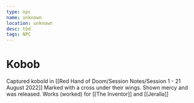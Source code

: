 ```yaml
---
type: npc
name: unknown
location: unknown
desc: tbd
tags: NPC
---
```


# Kobob 
Captured kobold in [[Red Hand of Doom/Session Notes/Session 1 - 21 August 2022]]
Marked with a cross under their wings.
Shown mercy and was released.
Works (worked) for [[The Inventor]] and [[Jeralla]]
